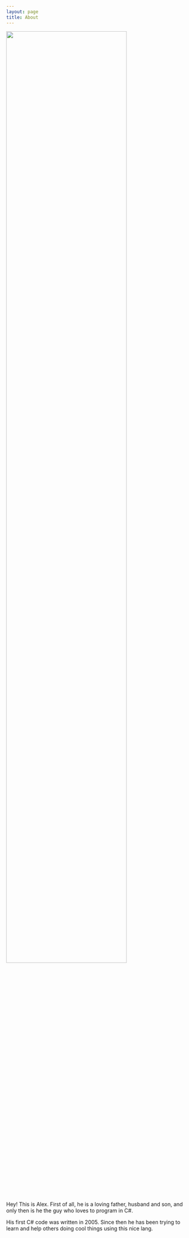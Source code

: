 ```yaml
---
layout: page
title: About
---
```


<img src="../public/ava.jpg" width="80%" height="80%">

<p>
  Hey! This is Alex. First of all, he is a loving father, husband and son, and only then is he the guy who loves to program in C#.
</p>
<p>
  His first C# code was written in 2005. Since then he has been trying to learn and help others doing cool things using this nice lang.
</p>


